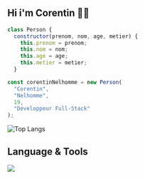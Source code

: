 ## Hi i'm Corentin 😶‍🌫️

```js
class Person {
  constructor(prenom, nom, age, metier) {
    this.prenom = prenom;
    this.nom = nom;
    this.age = age;
    this.metier = metier;
  }

const corentinNelhomme = new Person(
  "Corentin",
  "Nelhomme",
  19,
  "Développeur Full-Stack"
);
```
![Top Langs](https://github-readme-stats.vercel.app/api/top-langs/?username=d3ller&layout=compact)

## Language & Tools

<p align="left">
  <a href="https://skillicons.dev">
    <img src="https://skillicons.dev/icons?i=vuejs,nuxtjs,supabase,sass,tailwind,boostrap" />
  </a>
</p>
